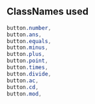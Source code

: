 
## ClassNames used
```scss
button.number,
button.ans,
button.equals,
button.minus,
button.plus,
button.point,
button.times,
button.divide,
button.ac,
button.cd,
button.mod,
```
